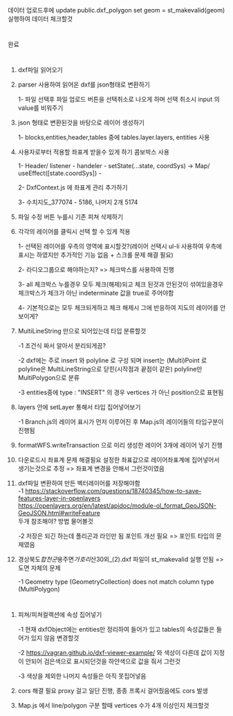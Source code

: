데이터 업로드후에 update public.dxf_polygon set geom = st_makevalid(geom) 실행하여 데이터 체크할것

#

완료

#

1. dxf파일 읽어오기

2. parser 사용하여 읽어온 dxf를 json형태로 변환하기

   1- 파일 선택후 파일 업로드 버튼을 선택취소로 나오게 하며 선택 취소시 input 의 value를 비워주기

3. json 형태로 변환된것을 바탕으로 레이어 생성하기

   1- blocks,entities,header,tables 중에 tables.layer.layers, entities 사용

4. 사용자로부터 적용할 좌표계 받을수 있게 하기 콤보박스 사용

   1- Header/ listener - handeler - setState(...state, coordSys) ->
   Map/ useEffect([state.coordSys]) -

   2- DxfContext.js 에 좌표계 관리 추가하기

   3- 수치지도\_377074 - 5186, 나머지 2개 5174

5. 파일 수정 버튼 누를시 기존 피쳐 삭제하기

6. 각각의 레이어를 클릭시 선택 할 수 있게 적용

   1- 선택된 레이어를 우측의 영역에 표시할것?(레이어 선택시 ul-li 사용하여 우측에 표시는 하였지만 추가적인 기능 없음 + 스크롤 문제 해결 필요)

   2- 라디오그룹으로 해야하는지? => 체크박스를 사용하여 진행

   3- all 체크박스 누를경우 모두 체크(해제)되고 체크 된것과 안된것이 섞여있을경우 체크박스가 체크가 아닌 indeterminate 값을 true로 주어야함

   4- 기본적으로는 모두 체크되게하고 체크 해제시 그에 반응하여 지도의 레이어를 안보이게?

7. MultiLineString 만으로 되어있는데 타입 분류할것

   -1 조건식 짜서 알아서 분리되게끔?

   -2 dxf에는 주로 insert 와 polyline 로 구성 되며 insert는 (Multi)Point 로 polyline은 MultiLineString으로 닫힌(시작점과 끝점이 같은) polyline만 MultiPolygon으로 분류

   -3 entities중에 type : "INSERT" 의 경우 vertices 가 아닌 position으로 표현됨

8. layers 안에 setLayer 통해서 타입 집어넣어보기

   -1 Branch.js의 레이어 표시가 먼저 이루어진 후 Map.js의 레이어들의 타입구분이 진행됨

9. formatWFS.writeTransaction 으로 미리 생성한 레이어 3개에 레이어 넣기
   진행

10. 다운로드시 좌표계 문제 해결필요 설정한 좌표값으로 레이어좌표계에 집어넣어서 생기는것으로 추정 => 좌표계 변경을 안해서 그런것이였음

11. dxf파일 변환하여 만든 벡터레이어를 저장해야함 \
    -1 https://stackoverflow.com/questions/18740345/how-to-save-features-layer-in-openlayers \
    https://openlayers.org/en/latest/apidoc/module-ol_format_GeoJSON-GeoJSON.html#writeFeature \
    두개 참조해야? 방법 물어볼것

    -2 저장은 되긴 하는데 폴리곤과 라인만 됨 포인트 개선 필요 => 포인트 타입의 문제였음

12. 경상북도*합천군*용주면*가호리*산30외\_(2).dxf 파일이 st_makevalid 실행 안됨 => 도면 자체의 문제

    -1 Geometry type (GeometryCollection) does not match column type (MultiPolygon)

#

1. 피쳐/피쳐컬랙션에 속성 집어넣기

   -1 현재 dxfObject에는 entities만 정리하여 들어가 있고 tables의 속성값들은 들어가 있지 않음 변경할것

   -2 https://vagran.github.io/dxf-viewer-example/ 와 색상이 다른데 값이 지정이 안되어 검은색으로 표시되던것을 하얀색으로 값을 줘서 그런것

   -3 색상을 제외한 나머지 속성들은 아직 못집어넣음

1. cors 해결 필요 proxy 걸고 일단 진행, 종종 프록시 걸어줬음에도 cors 발생

1. Map.js 에서 line/polygon 구분 할때 vertices 수가 4개 이상인지 체크할것

#
